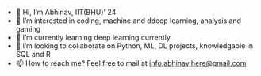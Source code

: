 - 👋 Hi, I’m Abhinav, IIT(BHU)' 24
- 👀 I’m interested in coding, machine and ddeep learning, analysis and gaming
- 🌱 I’m currently learning deep learning currently.
- 💞️ I’m looking to collaborate on Python, ML, DL projects, knowledgable in SQL and R
- 📫 How to reach me? Feel free to mail at info.abhinav.here@gmail.com

<!---
Awakk3n/Awakk3n is a ✨ special ✨ repository because its `README.md` (this file) appears on your GitHub profile.
You can click the Preview link to take a look at your changes.
--->
